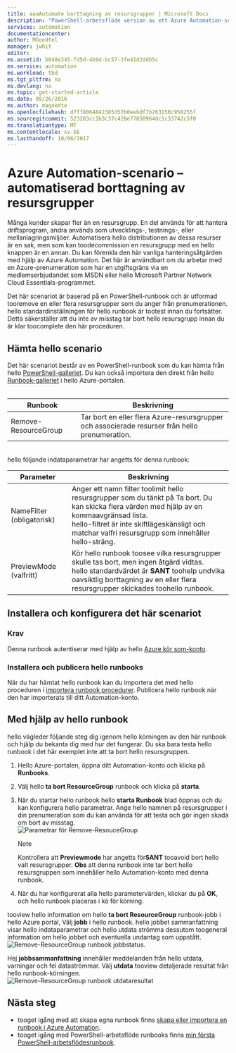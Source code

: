 ```yaml
---
title: aaaAutomate borttagning av resursgrupper | Microsoft Docs
description: "PowerShell-arbetsflöde version av ett Azure Automation-scenario inklusive runbooks tooremove alla resursgrupper i din prenumeration."
services: automation
documentationcenter: 
author: MGoedtel
manager: jwhit
editor: 
ms.assetid: b848e345-fd5d-4b9d-bc57-3fe41d2ddb5c
ms.service: automation
ms.workload: tbd
ms.tgt_pltfrm: na
ms.devlang: na
ms.topic: get-started-article
ms.date: 09/26/2016
ms.author: magoedte
ms.openlocfilehash: d7ff8064842385d57b0eebdf7b263150c958255f
ms.sourcegitcommit: 523283cc1b3c37c428e77850964dc1c33742c5f0
ms.translationtype: MT
ms.contentlocale: sv-SE
ms.lasthandoff: 10/06/2017
---
```

# <a name="azure-automation-scenario---automate-removal-of-resource-groups"></a>Azure Automation-scenario – automatiserad borttagning av resursgrupper
Många kunder skapar fler än en resursgrupp. En del används för att hantera driftsprogram, andra används som utvecklings-, testnings-, eller mellanlagringsmiljöer. Automatisera hello distributionen av dessa resurser är en sak, men som kan toodecommission en resursgrupp med en hello knappen är en annan. Du kan förenkla den här vanliga hanteringsåtgärden med hjälp av Azure Automation. Det här är användbart om du arbetar med en Azure-prenumeration som har en utgiftsgräns via en medlemserbjudandet som MSDN eller hello Microsoft Partner Network Cloud Essentials-programmet.

Det här scenariot är baserad på en PowerShell-runbook och är utformad tooremove en eller flera resursgrupper som du anger från prenumerationen. hello standardinställningen för hello runbook är tootest innan du fortsätter. Detta säkerställer att du inte av misstag tar bort hello resursgrupp innan du är klar toocomplete den här proceduren.   

## <a name="getting-hello-scenario"></a>Hämta hello scenario
Det här scenariot består av en PowerShell-runbook som du kan hämta från hello [PowerShell-galleriet](https://www.powershellgallery.com/packages/Remove-ResourceGroup/1.0/DisplayScript). Du kan också importera den direkt från hello [Runbook-galleriet](automation-runbook-gallery.md) i hello Azure-portalen.<br><br>

| Runbook | Beskrivning |
| --- | --- |
| Remove-ResourceGroup |Tar bort en eller flera Azure-resursgrupper och associerade resurser från hello prenumeration. |

<br>
hello följande indataparametrar har angetts för denna runbook:

| Parameter | Beskrivning |
| --- | --- |
| NameFilter (obligatorisk) |Anger ett namn filter toolimit hello resursgrupper som du tänkt på Ta bort. Du kan skicka flera värden med hjälp av en kommaavgränsad lista.<br>hello-filtret är inte skiftlägeskänsligt och matchar valfri resursgrupp som innehåller hello-sträng. |
| PreviewMode (valfritt) |Kör hello runbook toosee vilka resursgrupper skulle tas bort, men ingen åtgärd vidtas.<br>hello standardvärdet är **SANT** toohelp undvika oavsiktlig borttagning av en eller flera resursgrupper skickades toohello runbook. |

## <a name="install-and-configure-this-scenario"></a>Installera och konfigurera det här scenariot
### <a name="prerequisites"></a>Krav
Denna runbook autentiserar med hjälp av hello [Azure kör som-konto](automation-sec-configure-azure-runas-account.md).    

### <a name="install-and-publish-hello-runbooks"></a>Installera och publicera hello runbooks
När du har hämtat hello runbook kan du importera det med hello proceduren i [importera runbook procedurer](automation-creating-importing-runbook.md#importing-a-runbook-from-a-file-into-azure-automation). Publicera hello runbook när den har importerats till ditt Automation-konto.

## <a name="using-hello-runbook"></a>Med hjälp av hello runbook
hello vägleder följande steg dig igenom hello körningen av den här runbook och hjälp du bekanta dig med hur det fungerar. Du ska bara testa hello runbook i det här exemplet inte att ta bort hello resursgruppen.  

1. Hello Azure-portalen, öppna ditt Automation-konto och klicka på **Runbooks**.
2. Välj hello **ta bort ResourceGroup** runbook och klicka på **starta**.
3. När du startar hello runbook hello **starta Runbook** blad öppnas och du kan konfigurera hello parametrar. Ange hello namnen på resursgrupper i din prenumeration som du kan använda för att testa och gör ingen skada om bort av misstag.<br> ![Parametrar för Remove-ResouceGroup](media/automation-scenario-remove-resourcegroup/remove-resourcegroup-input-parameters.png)

   > [!NOTE]
   > Kontrollera att **Previewmode** har angetts för**SANT** tooavoid bort hello valt resursgrupper.  **Obs** att denna runbook inte tar bort hello resursgruppen som innehåller hello Automation-konto med denna runbook.  
   >
   >
4. När du har konfigurerat alla hello parametervärden, klickar du på **OK**, och hello runbook placeras i kö för körning.  

tooview hello information om hello **ta bort ResourceGroup** runbook-jobb i hello Azure portal, Välj **jobb** i hello runbook. hello jobbet sammanfattning visar hello indataparametrar och hello utdata strömma dessutom toogeneral information om hello jobbet och eventuella undantag som uppstått.<br> ![Remove-ResourceGroup runbook jobbstatus](media/automation-scenario-remove-resourcegroup/remove-resourcegroup-runbook-job-status.png).

Hej **jobbsammanfattning** innehåller meddelanden från hello utdata, varningar och fel dataströmmar. Välj **utdata** tooview detaljerade resultat från hello runbook-körningen.<br> ![Remove-ResourceGroup runbook utdataresultat](media/automation-scenario-remove-resourcegroup/remove-resourcegroup-runbook-job-output.png)

## <a name="next-steps"></a>Nästa steg
* tooget igång med att skapa egna runbook finns [skapa eller importera en runbook i Azure Automation](automation-creating-importing-runbook.md).
* tooget igång med PowerShell-arbetsflöde runbooks finns [min första PowerShell-arbetsflödesrunbook](automation-first-runbook-textual.md).
